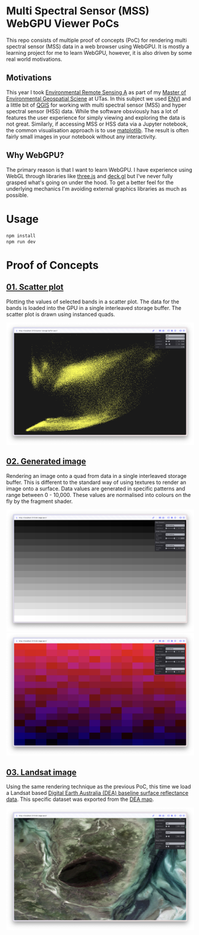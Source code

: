 # Multi Spectral Sensor (MSS) WebGPU Viewer PoCs

This repo consists of multiple proof of concepts (PoC) for rendering multi spectral sensor (MSS) data in a web browser using WebGPU.
It is mostly a learning project for me to learn WebGPU, however, it is also driven by some real world motivations.

## Motivations

This year I took [Environmental Remote Sensing A](https://www.utas.edu.au/courses/cse/units/kgg542-environmental-remote-sensing-a) as part of my [Master of Environmental Geospatial Sciene](https://www.utas.edu.au/study/postgraduate/environmental-geospatial-sciences) at UTas. In this subject we used [ENVI](https://www.nv5geospatialsoftware.com/Products/ENVI) and a little bit of [QGIS](https://www.qgis.org/) for working with multi spectral sensor (MSS) and hyper spectral sensor (HSS) data. While the software obsviously has a lot of features the user experience for simply viewing and exploring the data is not great. Similarly, if accessing MSS or HSS data via a Jupyter notebook, the common visualisation approach is to use [matplotlib](https://matplotlib.org/). The result is often fairly small images in your notebook without any interactivity.

## Why WebGPU?

The primary reason is that I want to learn WebGPU. I have experience using WebGL through libraries like [three.js](https://threejs.org/) and [deck.gl](https://deck.gl/) but I've never fully grasped what's going on under the hood. To get a better feel for the underlying mechanics I'm avoiding external graphics libraries as much as possible.

# Usage

```
npm install
npm run dev
```

# Proof of Concepts

## [01. Scatter plot](01-scatter-plot/)

Plotting the values of selected bands in a scatter plot. The data for the bands is loaded into the GPU in a single interleaved storage buffer. The scatter plot is drawn using instanced quads.

![poc1 screenshot](01-scatter-plot/screenshots/s1.png)

## [02. Generated image](02-generated-image/)

Rendering an image onto a quad from data in a single interleaved storage buffer. This is different to the standard way of using textures to render an image onto a surface. Data values are generated in specific patterns and range between 0 - 10,000. These values are normalised into colours on the fly by the fragment shader.

![poc2 screenshot 1](02-generated-image/screenshots/s1.png)
![poc2 screenshot 2](02-generated-image/screenshots/s2.png)

## [03. Landsat image](03-landsat-image/)

Using the same rendering technique as the previous PoC, this time we load a Landsat based [Digital Earth Australia (DEA) baseline surface reflectance data](https://www.ga.gov.au/scientific-topics/dea/dea-data-and-products/dea-surface-reflectance). This specific dataset was exported from the [DEA map](https://maps.dea.ga.gov.au/#share=s-02TACjEp7EBe0FBXTOYPXvGts7f).

![poc3 screenshot](03-landsat-image/screenshots/mine.png)
